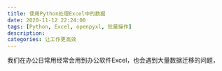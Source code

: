 ```yaml
---
title: 使用Python处理Excel中的数据
date: 2020-11-12 22:24:08
tags: [Python, Excel, openpyxl, 批量操作]
description:
categories: 让工作更高效
---
```


我们在办公日常用经常会用到办公软件Excel，也会遇到大量数据迁移的问题，